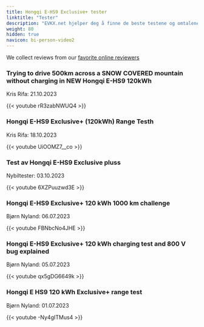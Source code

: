 ```yaml
---
title: Hongqi E-HS9 Exclusive+ tester
linktitle: "Tester"
description: "EVKX.net hjelper deg å finne de beste testene og omtalene av denne modellen. "
weight: 80
hidden: true
navicon: bi-person-video2
---
```

We collect reviews from our [favorite online reviewers](/guides/evreviewers/)

<div class="container text-center shadow p-2 pe-4 mb-5 bg-body-tertiary rounded border">
<h3>Trying to drive 500km across a SNOW COVERED mountain without charging in NEW Hongqi E-HS9 120kWh</h3>
<p>Kris Rifa: 21.10.2023</p>

{{< youtube rR3zabNWUQ4 >}}

</div>
<div class="container text-center shadow p-2 pe-4 mb-5 bg-body-tertiary rounded border">
<h3>Hongqi E-HS9 Exclusive+ (120kWh) Range Testh</h3>
<p>Kris Rifa: 18.10.2023</p>

{{< youtube UiOOMZ7__co >}}

</div>
<div class="container text-center shadow p-2 pe-4 mb-5 bg-body-tertiary rounded border">
<h3>Test av Hongqi E-HS9 Exclusive pluss</h3>
<p>Nybiltester: 03.10.2023</p>

{{< youtube 6XZPuuzwd3E >}}

</div>
<div class="container text-center shadow p-2 pe-4 mb-5 bg-body-tertiary rounded border">
<h3>Hongqi E-HS9 Exclusive+ 120 kWh 1000 km challenge</h3>
<p>Bjørn Nyland: 06.07.2023</p>

{{< youtube FBNbcNo4JHE >}}

</div>
<div class="container text-center shadow p-2 pe-4 mb-5 bg-body-tertiary rounded border">
<h3>Hongqi E-HS9 Exclusive+ 120 kWh charging test and 800 V bug explained</h3>
<p>Bjørn Nyland: 05.07.2023</p>

{{< youtube qx5gDG6649k >}}

</div>
<div class="container text-center shadow p-2 pe-4 mb-5 bg-body-tertiary rounded border">
<h3>Hongqi E HS9 120 kWh Exclusive+ range test</h3>
<p>Bjørn Nyland: 01.07.2023</p>

{{< youtube -Ny4gITMus4 >}}

</div>
